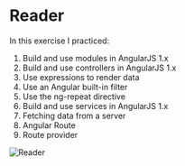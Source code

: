 # Reader
In this exercise I practiced:
1. Build and use modules in AngularJS 1.x
2. Build and use controllers in AngularJS 1.x
3. Use expressions to render data
4. Use an Angular built-in filter
5. Use the ng-repeat directive
6. Build and use services in AngularJS 1.x
7. Fetching data from a server
8. Angular Route
9. Route provider
<img src="https://res.cloudinary.com/mokaweb/image/upload/v1592398352/Codecademy%20Angular/reader.gif" alt="Reader">
